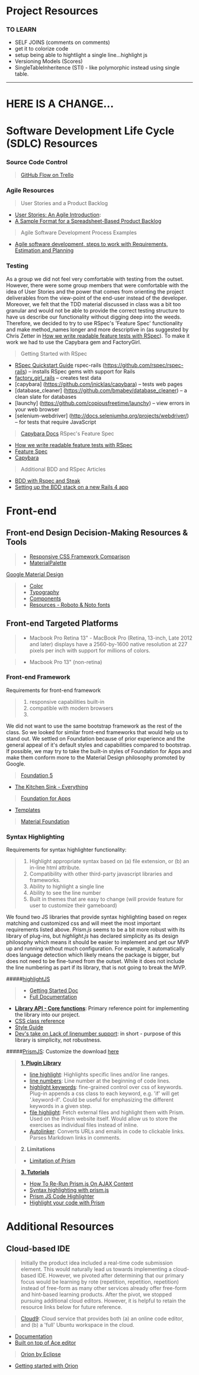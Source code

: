 # Project Resources

### TO LEARN
  * SELF JOINS (comments on comments)
  * get it to colorize code
  * setup being able to hightlight a single line...highlight js
  * Versioning Models (Scores)
  * SingleTableInheritence (STI) - like polymorphic instead using single table.
<hr>

# HERE IS A CHANGE...

# Software Development Life Cycle (SDLC) Resources
### Source Code Control
  > [GitHub Flow on Trello](https://trello.com/b/Mm1rEv91/git)

### Agile Resources
> User Stories and a Product Backlog
  * [User Stories: An Agile Introduction](http://www.agilemodeling.com/artifacts/userStory.htm): 
  * [A Sample Format for a Spreadsheet-Based Product Backlog](http://www.mountaingoatsoftware.com/blog/a-sample-format-for-a-spreadsheet-based-product-backlog)
> Agile Software Development Process Examples
  * [Agile software development, steps to work with Requirements, Estimation and Planning](http://www.codeproject.com/Articles/674450/Agile-software-development-steps-to-work-with-Requ)

### Testing
  As a group we did not feel very comfortable with testing from the outset. However, there were some group members that were comfortable with the idea of User Stories and the power that comes from orienting the project deliverables from the view-point of the end-user instead of the developer. Moreover, we felt that the TDD material discussed in class was a bit too granular and would not be able to provide the correct testing structure to have us describe our functionality without digging deep into the weeds. Therefore, we decided to try to use RSpec's 'Feature Spec' functionality and make method_names longer and more descriptive in (as suggested by Chris Zetter in [How we write readable feature tests with RSpec](https://about.futurelearn.com/blog/how-we-write-readable-feature-tests-with-rspec/)). To make it work we had to use the Capybara gem and FactoryGirl.

> Getting Started with RSpec
  * [RSpec Quickstart Guide](/tutorials/Rails_Tutorials_RSpec_Quickstart_Guide.pdf)
  rspec-rails (https://github.com/rspec/rspec-rails) – installs RSpec gems with support for Rails
* [factory_girl_rails](https://github.com/thoughtbot/factory_girl_rails) – creates test data 
* [capybara] (https://github.com/jnicklas/capybara) – tests web pages
* [database_cleaner] (https://github.com/bmabey/database_cleaner) – a clean slate for databases
* [launchy] (https://github.com/copiousfreetime/launchy) – view errors in your web browser 
* [selenium-webdriver] (http://docs.seleniumhq.org/projects/webdriver/) – for tests that require JavaScript

> [Capybara Docs](http://rubydoc.info/github/jnicklas/capybara/master)
> RSpec's Feature Spec
  * [How we write readable feature tests with RSpec](https://about.futurelearn.com/blog/how-we-write-readable-feature-tests-with-rspec/)
  * [Feature Spec](https://relishapp.com/rspec/rspec-rails/v/3-0/docs/feature-specs/feature-spec)
  * [Capybara](http://www.rubydoc.info/github/jnicklas/capybara/master)

> Additional BDD and RSpec Articles
  * [BDD with Rspec and Steak](http://timelessrepo.com/bdd-with-rspec-and-steak)
  * [Setting up the BDD stack on a new Rails 4 app](https://semaphoreapp.com/blog/2013/08/14/setting-up-bdd-stack-on-a-new-rails-4-application.html)
  




# Front-end
## Front-end Design Decision-Making Resources & Tools
>* [Responsive CSS Framework Comparison](http://responsive.vermilion.com/compare.php)
>* [MaterialPalette](http://www.materialpalette.com/)

[Google Material Design](http://www.google.com/design/spec/material-design/introduction.html)
>* [Color](http://www.google.com/design/spec/style/color.html)
>* [Typography](http://www.google.com/design/spec/style/typography.html)
>* [Components](http://www.google.com/design/spec/components/bottom-sheets.html)
>* [Resources - Roboto & Noto fonts](http://www.google.com/design/spec/resources/roboto-noto-fonts.html)

## Front-end Targeted Platforms
>* Macbook Pro Retina 13" - 
MacBook Pro (Retina, 13-inch, Late 2012 and later) displays have a 2560-by-1600 native resolution at 227 pixels per inch with support for millions of colors.

>* Macbook Pro 13" (non-retina)


### Front-end Framework
  Requirements for front-end framework
  
  >1. responsive capabilities built-in
  >2. compatible with modern browsers
  >3. 

  We did not want to use the same bootstrap framework as the rest of the class. So we looked for similar front-end frameworks that would help us to stand out. We settled on Foundation because of prior experience and the general appeal of it's default styles and capabilities compared to bootstrap. If possible, we may try to take the built-in styles of Foundation for Apps and make them conform more to the Material Design philosophy promoted by Google.

> [Foundation 5](http://foundation.zurb.com/)
  * [The Kitchen Sink - Everything](http://foundation.zurb.com/docs/components/kitchen_sink.html)
> [Foundation for Apps](http://foundation.zurb.com/apps/index.html)
  * [Templates](http://foundation.zurb.com/apps/resources.html)
> [Material Foundation](https://github.com/eucalyptuss/material-foundation)

### Syntax Highlighting
  Requirements for syntax highlighter functionality:
  
  >1. Highlight appropriate syntax based on (a) file extension, or (b) an in-line html attribute. 
  >2. Compatibility with other third-party javascript libraries and frameworks.
  >3. Ability to highlight a single line
  >4. Ability to see the line number
  >5. Built in themes that are easy to change (will provide feature for user to customize their gameboard)

  We found two JS libraries that provide syntax highlighting based on regex matching and customized css and will meet the most important requirements listed above. _Prism.js_ seems to be a bit more robust with its library of plug-ins, but _highlight.js_ has declared simplicity as its design philosophy which means it should be easier to implement and get our MVP up and running without much configuration. For example, it automatically does language detection which likely means the package is bigger, but does not need to be fine-tuned from the outset. While it does not include the line numbering as part if its library, that is not going to break the MVP. 

#####[highlightJS](https://highlightjs.org/)
  >* [Getting Started Doc](https://highlightjs.org/usage/)
  >* [Full Documentation](http://highlightjs.readthedocs.org/en/latest/)
   * **[Library API - Core functions](http://highlightjs.readthedocs.org/en/latest/api.html)**: Primary reference point for implementing the library into our project.
   * [CSS class reference](http://highlightjs.readthedocs.org/en/latest/css-classes-reference.html)
   * [Style Guide](http://highlightjs.readthedocs.org/en/latest/style-guide.html)
  * [Dev's take on Lack of linenumber support](http://highlightjs.readthedocs.org/en/latest/line-numbers.html): in short - purpose of this library is simplicity, not robustness.

#####[PrismJS](http://prismjs.com/): Customize the download [here](http://prismjs.com/download.html)
  
  >[__1. Plugin Library__](http://prismjs.com/#plugins)
  >* [line highlight](http://prismjs.com/plugins/line-highlight/): Highlights specific lines and/or line ranges.
  >* [line numbers](http://prismjs.com/plugins/line-numbers/): Line number at the beginning of code lines.
  >* [highlight keywords](http://prismjs.com/plugins/highlight-keywords/): fine-grained control over css of keywords. Plug-in appends a css class to each keyword, e.g. 'if' will get '.keyword-if'. Could be useful for emphasizing the different keywords in a given step.
  >* [file highlight](http://prismjs.com/plugins/file-highlight/): Fetch external files and highlight them with Prism. Used on the Prism website itself. Would allow us to store the exercises as individual files instead of inline.
  >* [Autolinker](http://prismjs.com/plugins/autolinker/): Converts URLs and emails in code to clickable links. Parses Markdown links in comments.

  >__2. Limitations__
  >* [Limitation of Prism](http://prismjs.com/index.html#limitations)

  >[__3. Tutorials__](http://prismjs.com/#tutorials)
  >* [How To Re-Run Prism.js On AJAX Content](http://schier.co/blog/2013/01/07/how-to-re-run-prismjs-on-ajax-content.html)
  >* [Syntax highlighting with prism.js](http://www.kevinlorenz.com/home/prism_js)
  >* [Prism JS Code Highlighter](http://davidpeach.co.uk/prism-js-code-highlighter/)
  >* [Highlight your code with Prism](http://www.semisedlak.com/article/highlight-your-code-syntax-with-prismjs/)




# Additional Resources
## Cloud-based IDE
> Initially the product idea included a real-time code submission element. This would naturally lead us towards implementing a cloud-based IDE. However, we pivoted after determining that our primary focus would be learning by rote (repetition, repetition, repetition) instead of free-form as many other services already offer free-form and hint-based learning products. After the pivot, we stopped pursuing additional cloud editors. However, it is helpful to retain the resource links below for future reference.

> [Cloud9](https://c9.io/): Cloud service that provides both (a) an online code editor, and (b) a 'full' Ubuntu workspace in the cloud.
  * [Documentation](https://docs.c9.io/)
  * [Built on top of Ace editor](https://github.com/ajaxorg/ace)

>[Orion by Eclipse](http://eclipse.org/orion/)
  * [Getting started with Orion](http://wiki.eclipse.org/Orion/Getting_Started_with_Orion)










